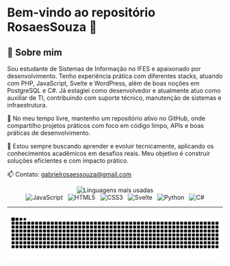 # Bem-vindo ao repositório RosaesSouza 👋

## 🎯 Sobre mim

Sou estudante de Sistemas de Informação no IFES e apaixonado por desenvolvimento. Tenho experiência prática com diferentes stacks, atuando com PHP, JavaScript, Svelte e WordPress, além de boas noções em PostgreSQL e C#. Já estagiei como desenvolvedor e atualmente atuo como auxiliar de TI, contribuindo com suporte técnico, manutenção de sistemas e infraestrutura.

🚀 No meu tempo livre, mantenho um repositório ativo no GitHub, onde compartilho projetos práticos com foco em código limpo, APIs e boas práticas de desenvolvimento.

🧠 Estou sempre buscando aprender e evoluir tecnicamente, aplicando os conhecimentos acadêmicos em desafios reais. Meu objetivo é construir soluções eficientes e com impacto prático.

📫 Contato: gabrielrosaessouza@gmail.com

<div align="center">
  <img src="https://github-readme-stats.vercel.app/api/top-langs?username=RosaesSouza&locale=pt-br&hide_title=false&layout=compact&card_width=320&langs_count=5&theme=gruvbox&hide_border=true" height="150" alt="Linguagens mais usadas" /><br>
  <img src="https://cdn.jsdelivr.net/gh/devicons/devicon/icons/javascript/javascript-original.svg" height="40" alt="JavaScript" />&nbsp;&nbsp;
  <img src="https://cdn.jsdelivr.net/gh/devicons/devicon/icons/html5/html5-original.svg" height="40" alt="HTML5" />&nbsp;&nbsp;
  <img src="https://cdn.jsdelivr.net/gh/devicons/devicon/icons/css3/css3-original.svg" height="40" alt="CSS3" />&nbsp;&nbsp;
  <img src="https://cdn.jsdelivr.net/gh/devicons/devicon/icons/svelte/svelte-original.svg" height="40" alt="Svelte" />&nbsp;&nbsp;
  <img src="https://cdn.jsdelivr.net/gh/devicons/devicon/icons/python/python-original.svg" height="40" alt="Python" />&nbsp;&nbsp;
  <img src="https://cdn.jsdelivr.net/gh/devicons/devicon/icons/csharp/csharp-original.svg" height="40" alt="C#" />
</div>

---

<div align="center">
  <img src="https://raw.githubusercontent.com/RosaesSouza/Readme/output/snake.svg" alt="Snake animation" />
</div>
